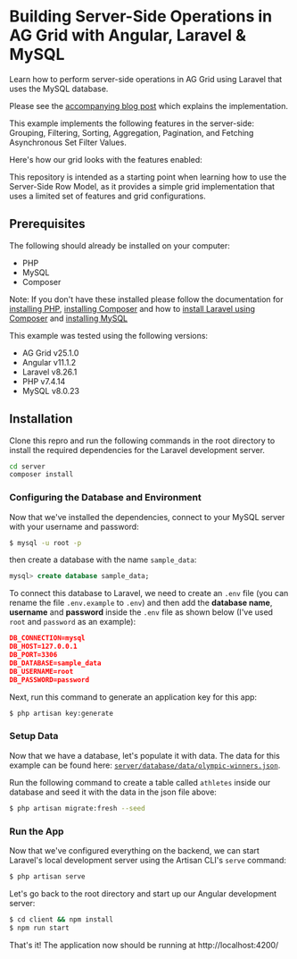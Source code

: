 # Building Server-Side Operations in AG Grid with Angular, Laravel & MySQL

Learn how to perform server-side operations in AG Grid using Laravel that uses the MySQL database.

Please see the [accompanying blog post](https://blog.ag-grid.com/building-server-side-operations-in-ag-grid-with-angular-laravel-mysql) which explains the implementation.

This example implements the following features in the server-side: Grouping, Filtering, Sorting, Aggregation, Pagination, and Fetching Asynchronous Set Filter Values. 

Here's how our grid looks with the features enabled:

This repository is intended as a starting point when learning how to use the Server-Side Row Model, as it provides a simple grid implementation that uses a limited set of features and grid configurations.

## Prerequisites
The following should already be installed on your computer:
- PHP
- MySQL
- Composer

Note: If you don't have these installed please follow the documentation for [installing PHP](https://www.php.net/manual/en/install.php), [installing Composer](https://getcomposer.org/doc/00-intro.md) and how to [install Laravel using Composer](https://laravel.com/docs/8.x/installation#installation-via-composer) and [installing MySQL](https://dev.mysql.com/doc/mysql-installation-excerpt/8.0/en/)

This example was tested using the following versions:
- AG Grid v25.1.0
- Angular v11.1.2
- Laravel v8.26.1 
- PHP v7.4.14
- MySQL v8.0.23
## Installation
Clone this repro and run the following commands in the root directory to install the required dependencies for the Laravel development server.
```bash
cd server
composer install
```
### Configuring the Database and Environment
Now that we've installed the dependencies, connect to your MySQL server with your username and password:

```bash
$ mysql -u root -p
```
then create a database with the name `sample_data`:

```sql
mysql> create database sample_data; 
```
To connect this database to Laravel, we need to create an `.env` file (you can rename the file `.env.example` to `.env`) and then add the <strong>database name</strong>, <strong>username</strong> and <strong>password</strong> inside the `.env` file as shown below (I've used `root` and `password` as an example):

```json
DB_CONNECTION=mysql
DB_HOST=127.0.0.1
DB_PORT=3306
DB_DATABASE=sample_data
DB_USERNAME=root
DB_PASSWORD=password
```
Next, run this command to generate an application key for this app:
```bash
$ php artisan key:generate
```
### Setup Data
Now that we have a database, let's populate it with data. The data for this example can be found here: [`server/database/data/olympic-winners.json`](https://github.com/shuheb/ag-grid-angular-laravel-mysql/blob/main/server/database/data/olympic-winners.json).

Run the following command to create a table called `athletes` inside our database and seed it with the data in the json file above:
```bash
$ php artisan migrate:fresh --seed
```
### Run the App
Now that we've configured everything on the backend, we can start Laravel's local development server using the Artisan CLI's `serve` command:
```bash
$ php artisan serve
```
Let's go back to the root directory and start up our Angular development server:
```bash
$ cd client && npm install
$ npm run start
```
That's it! The application now should be running at http://localhost:4200/
